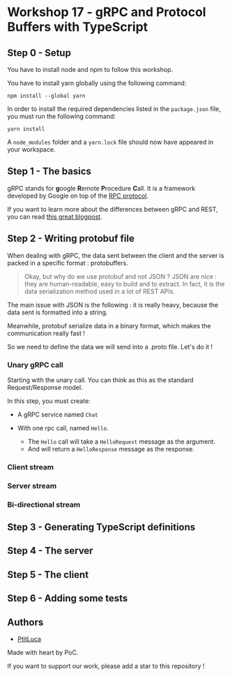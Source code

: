 # Workshop 17 - gRPC and Protocol Buffers with TypeScript

## Step 0 - Setup

You have to install node and npm to follow this workshop.

You have to install yarn globally using the following command:
```shell
npm install --global yarn
```

In order to install the required dependencies listed in the `package.json` file, you must run the following command:
```shell
yarn install
```

A `node_modules` folder and a `yarn.lock` file should now have appeared in your workspace.

## Step 1 - The basics

gRPC stands for **g**oogle **R**emote **P**rocedure **C**all.
It is a framework developed by Google on top of the [RPC protocol](https://en.wikipedia.org/wiki/Remote_procedure_call).

If you want to learn more about the differences between gRPC and REST, you can read [this great blogpost](https://www.imaginarycloud.com/blog/grpc-vs-rest/#comparison).

## Step 2 - Writing protobuf file

When dealing with gRPC, the data sent between the client and the server is packed in a specific format : protobuffers.

> Okay, but why do we use protobuf and not JSON ? JSON are nice : they are human-readable, easy to build and to extract.
In fact, it is the data serialization method used in a lot of REST APIs.

The main issue with JSON is the following : it is really heavy, because the data sent is formatted into a string.

Meanwhile, protobuf serialize data in a binary format, which makes the communication really fast !

So we need to define the data we will send into a .proto file. Let's do it !

### Unary gRPC call

Starting with the unary call. You can think as this as the standard Request/Response model.

In this step, you must create:

- A gRPC service named `Chat`
  
- With one rpc call, named `Hello`.

    - The `Hello` call will take a `HelloRequest` message as the argument.
    - And will return a `HelloResponse` message as the response.

### Client stream
### Server stream
### Bi-directional stream

## Step 3 - Generating TypeScript definitions

## Step 4 - The server

## Step 5 - The client

## Step 6 - Adding some tests

## Authors

- [PtitLuca](https://github.com/PtitLuca)

Made with heart by PoC.

If you want to support our work, please add a star to this repository !
